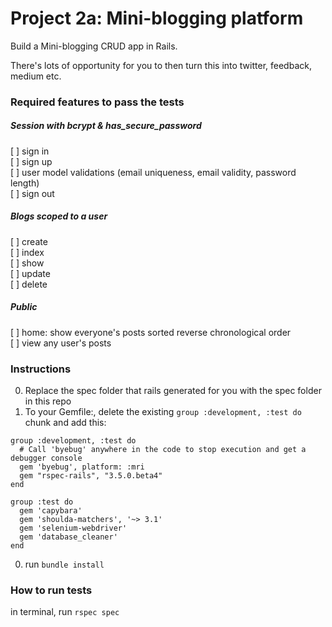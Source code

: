 # Project 2a: Mini-blogging platform

Build a Mini-blogging CRUD app in Rails.

There's lots of opportunity for you to then turn this into twitter, feedback, medium etc.

### Required features to pass the tests
##### Session with bcrypt & has_secure_password
[ ] sign in    
[ ] sign up    
[ ] user model validations (email uniqueness, email validity, password length)    
[ ] sign out    

##### Blogs scoped to a user
[ ] create    
[ ] index    
[ ] show    
[ ] update   
[ ] delete    

##### Public
[ ] home: show everyone's posts sorted reverse chronological order    
[ ] view any user's posts    

### Instructions
0. Replace the spec folder that rails generated for you with the spec folder in this repo
0. To your Gemfile:, delete the existing `group :development, :test do` chunk and add this:

  ```
  group :development, :test do
    # Call 'byebug' anywhere in the code to stop execution and get a debugger console
    gem 'byebug', platform: :mri
    gem "rspec-rails", "3.5.0.beta4"
  end

  group :test do
    gem 'capybara'
    gem 'shoulda-matchers', '~> 3.1'
    gem 'selenium-webdriver'
    gem 'database_cleaner'
  end
  ```
0. run `bundle install`



### How to run tests
in terminal, run `rspec spec`
